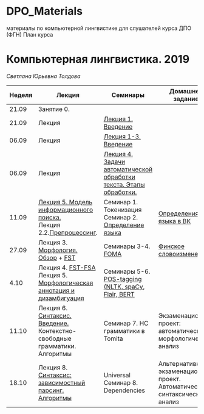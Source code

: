 # DPO_Materials
материалы по компьютерной лингвистике для слушателей курса ДПО (ФГН)
План курса
# Компьютерная лингвистика. 2019
*Светлана Юрьевна Толдова*

|Неделя|Лекция|Семинары|Домашнее задание|Дедлайн|
|-|-|-|-|-|
|21.09|Занятие 0.||||
|21.09|Лекция|[Лекция 1. Введение](https://github.com/sjut/DPO_Materials/blob/master/Lectures/2019_CL1_1-3L_Topics.pptx)||||
|06.09|Лекция|[Лекция 1-3. Введение](https://github.com/sjut/DPO_Materials/blob/master/Lectures/2019_CL1_1-3L_Topics.pptx)||||
|06.09|Лекция|[Лекция 4. Задачи автоматической обработки текста. Этапы обработки.](https://github.com/sjut/DPO_Materials/blob/master/Lectures/2019_CL1_4L_Topics.pptx)||||
|11.09|[Лекция 5. Модель информационного поиска.](https://github.com/xngoli/nlp2019/raw/master/lectures/%D0%9B1_%D0%92%D0%B2%D0%B5%D0%B4%D0%B5%D0%BD%D0%B8%D0%B5.pdf)  <br> Лекция 2.2.[Препроцессинг](https://github.com/xngoli/nlp2019/raw/master/lectures/CL1_3L_preprocessing.pdf).|Семинар 1. Токенизация <br> Семинар 2. [Определение языка](https://github.com/xngoli/nlp2019/blob/master/seminars/2_Language_Detection.ipynb)|[Определения языка в ВК](https://github.com/xngoli/nlp2019/blob/master/hometasks/HW1_language_detection.ipynb)|10:00 30.09|
|27.09|Лекция 3. [Морфология. Обзор](https://github.com/xngoli/nlp2019/blob/master/lectures/CL1_3L_MorphOverw_2019.pptx) + [FST](https://www.cs.vassar.edu/~cs395/docs/3.pdf)|Семинары 3-4. [FOMA](https://github.com/xngoli/nlp2019/tree/master/seminars/FOMA)|[Финское словоизменение](https://github.com/xngoli/nlp2019/tree/master/hometasks/FOMA)|10:00 14.10|
|4.10| Лекция 4. [FST-FSA](https://github.com/xngoli/nlp2019/blob/master/lectures/2019_CL1_L_FSA-FST.pptx) <br> Лекция 5. [Морфологическая аннотация и дизамбигуация](https://github.com/xngoli/nlp2019/blob/master/lectures/2019_CL1_L_disambiguation.pptx)|Семинары 5-6. [POS-tagging (NLTK, spaCy, Flair, BERT](https://github.com/xngoli/nlp2019/blob/master/seminars/4_POS_Tagging.ipynb)|||
|11.10|Лекция 6. [Синтаксис. Введение.](https://github.com/xngoli/nlp2019/blob/master/lectures/2019_CL1_L_Synt-CFG.pptx) <br> Контекстно-свободные грамматики. Алгоритмы |Семинар 7. НС грамматики в Tomita|Экзаменационный проект: <br> автоматический морфологический анализ||
|18.10|Лекция 8. [Синтаксис: зависимостный парсинг. Алгоритмы](https://github.com/xngoli/nlp2019/blob/master/lectures/2019_CL1_L_DepPars_short.pptx) |Universal Семинар 8. Dependencies|Альтернативный экзаменационный проект. <Br> Автоматический синтаксический анализ||
